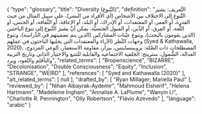 {
    "type": "glossary",
    "title": "Diversity (التَّنوع)",
    "definition": "التَّعريف: يشير التَّنوع إلى الاختلاف بين الأشخاص (أي الأفراد من البشر)، على سبيل المثال من حيث القدرة، أو العمر، أو المعتقدات، أو الإدراك، أو البلد، أو الإعاقة، أو الثَّقافة، أو الجنس، أو اللُّغة، أو العِرق، أو الدِّين، أو الميول الجنسيَّة.  يمكن أنْ يشيرَ التَّنوع إلى تنوع الباحثين (الذين يقومون بالبحث)، وتنوع عيّنات المشاركين (الذين يتم تضمينهم في الدِّراسة)، وتنوع وجهات النَّظر (الآراء والمعتقدات التي يجلبها الباحثون في عملهم (Syed & Kathawalla, 2020).  المصطلحات ذات الصِّلة: بروبينساينس، بيزار، مقاومة الاستعمار، الوعي المزدوج، العدالة، الشُّمول،  سترينج: الخلفية الاجتماعية والقابلية للتتبع والاختيار الذاتي وتاريخ التربية والتأقلم والتّعود، وِيرد",
    "related_terms": [
        "Bropenscience",
        "BIZARRE",
        "Decolonisation",
        "Double Consciousness",
        "Equity",
        "Inclusion",
        "STRANGE",
        "WEIRD"
    ],
    "references": [
        "Syed and Kathawalla (2020)"
    ],
    "alt_related_terms": [
        null
    ],
    "drafted_by": [
        "Ryan Millager; Mariella Paul"
    ],
    "reviewed_by": [
        "Nihan Albayrak-Aydemir",
        "Mahmoud Elsherif",
        "Helena Hartmann",
        "Madeleine Ingham",
        "Annalise A. LaPlume",
        "Wanyin Li",
        "Charlotte R. Pennington",
        "Olly Robertson",
        "Flávio Azevedo"
    ],
    "language": "arabic"
}